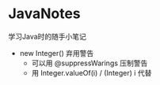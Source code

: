 # JavaNotes
学习Java时的随手小笔记

- new Integer() 弃用警告
    - 可以用 @suppressWarings 压制警告
    - 用 Integer.valueOf(i) / (Integer) i 代替
